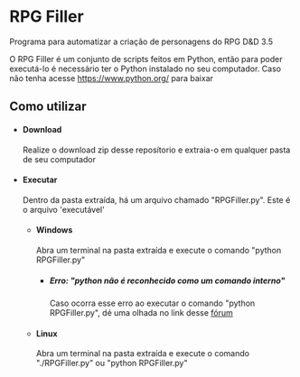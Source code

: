 <h1>RPG Filler</h1>
<p>
	Programa para automatizar a criação de personagens do RPG D&D 3.5
</p>
<p>
	O RPG Filler é um conjunto de scripts feitos em Python, então para poder executá-lo é necessário ter o Python instalado no seu computador. Caso não tenha acesse <a href="https://www.python.org/">https://www.python.org/</a> para baixar
</p>
<h2>Como utilizar</h2>
<ul>
	<li>
		<h4>Download</h4>
		<p>
			Realize o download zip desse reposítorio e extraia-o em qualquer pasta de seu computador
		</p>
	</li>
	<li>
		<h4>Executar</h4>
		<p>
			Dentro da pasta extraída, há um arquivo chamado "RPGFiller.py". Este é o arquivo 'executável'
		</p>
		<ul>
			<li>
				<h4>Windows</h4>
				<p>
					Abra um terminal na pasta extraída e execute o comando "python RPGFiller.py"
				</p>
				<ul>
					<li>
						<h5>Erro: "python não é reconhecido como um comando interno"</h5>
						<p>
							Caso ocorra esse erro ao executar o comando "python RPGFiller.py", dé uma olhada no link desse <a href="http://stackoverflow.com/questions/7054424/python-not-recognised-as-a-command">fórum</a>
						</p>
					</li>
				</ul>
			</li>
			<li>
				<h4>Linux</h4>
				<p>
					Abra um terminal na pasta extraída e execute o comando "./RPGFiller.py" ou "python RPGFiller.py"
				</p>
			</li>
		</ul>
	</li>
</ul>
<p></p>







